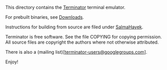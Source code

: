This directory contains the
[Terminator](https://github.com/software-jessies-org/jessies/wiki/Terminator)
terminal emulator.

For prebuilt binaries, see 
[Downloads](https://github.com/software-jessies-org/jessies/wiki/Downloads).

Instructions for building from source are filed under 
[SalmaHayek](https://github.com/software-jessies-org/jessies/wiki/SalmaHayek#user-content-downloads--building-from-source).

Terminator is free software. See the file COPYING for copying permission.
All source files are copyright the authors where not otherwise attributed.

There is also a (mailing list)[terminator-users@googlegroups.com].

Enjoy!
